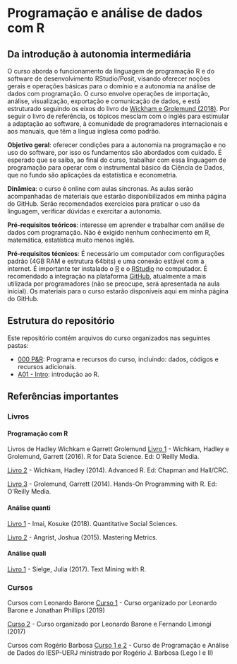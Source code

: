 # Programação e análise de dados com R
## Da introdução à autonomia intermediária

O curso aborda o funcionamento da linguagem de programação R e do software de desenvolvimento RStudio/Posit, visando oferecer noções gerais e operações básicas para o domínio e a autonomia na análise de dados com programação. O curso envolve operações de importação, análise, visualização, exportação e comunicação de dados, e está estruturado seguindo os eixos do livro de [Wickham e Grolemund (2018)](https://r4ds.had.co.nz/). Por seguir o livro de referência, os tópicos mesclam com o inglês para estimular a adaptação ao software, à comunidade de programadores internacionais e aos manuais, que têm a língua inglesa como padrão.

<strong>Objetivo geral</strong>: oferecer condições para a autonomia na programação e no uso do software, por isso os fundamentos são abordados com cuidado. É esperado que se saiba, ao final do curso, trabalhar com essa linguagem de programação para operar com o instrumental básico da Ciência de Dados, que no fundo são aplicações da estatística e econometria.

<strong>Dinâmica</strong>: o curso é online com aulas síncronas. As aulas serão acompanhadas de materiais que estarão disponibilizados em minha página do GitHub. Serão recomendados exercícios para praticar o uso da linguagem, verificar dúvidas e exercitar a autonomia.

<strong>Pré-requisitos teóricos</strong>: interesse em aprender e trabalhar com análise de dados com programação. Não é exigido nenhum conhecimento em R, matemática, estatística muito menos inglês.

<strong>Pré-requisitos técnicos</strong>: É necessário um computador com configurações padrão (4GB RAM e estrutura 64bits) e uma conexão estável com a internet. É importante ter instalado o [R](https://brieger.esalq.usp.br/CRAN/) e o [RStudio](https://www.rstudio.com/products/rstudio/download) no computador. É recomendado a integração na plataforma [GitHub](https://github.com/), atualmente a mais utilizada por programadores (não se preocupe, será apresentada na aula inicial). Os materiais para o curso estarão disponíveis aqui em minha página do GitHub.

## Estrutura do repositório

Este repositório contém arquivos do curso organizados nas seguintes pastas:

- [000 P&R](https://github.com/victorgalcantara/R-Introduction/tree/main/000%20-%20P%26R): Programa e recursos do curso, incluindo: dados, códigos e recursos adicionais.
- [A01 - Intro](https://github.com/victorgalcantara/R-Introduction/tree/main/A01%20-%20Intro): introdução ao R.

## Referências importantes

### Livros

#### Programação com R
Livros de Hadley Wichkam e Garrett Grolemund
[Livro 1](https://r4ds.had.co.nz/) - Wichkam, Hadley e Grolemund, Garrett (2016). R for Data Science. Ed: O'Reilly Media.

[Livro 2](http://adv-r.had.co.nz/) - Wichkam, Hadley (2014). Advanced R. Ed: Chapman and Hall/CRC.

[Livro 3](https://rstudio-education.github.io/hopr/) - Grolemund, Garrett (2014). Hands-On Programming with R. Ed: O'Reilly Media.

#### Análise quanti

[Livro 1](https://press.princeton.edu/books/hardcover/9780691167039/quantitative-social-science) - Imai, Kosuke (2018). Quantitative Social Sciences.

[Livro 2](https://press.princeton.edu/books/paperback/9780691152844/mastering-metrics) - Angrist, Joshua (2015). Mastering Metrics.

#### Análise quali

[Livro 1](https://www.tidytextmining.com/) - Sielge, Julia (2017). Text Mining with R.

### Cursos

Cursos com Leonardo Barone
[Curso 1](https://jonnyphillips.github.io/FLS6397_2019/index.html) - Curso organizado por Leonardo Barone e Jonathan Phillips (2019)

[Curso 2](https://github.com/leobarone/FLS6397) - Curso organizado por Leonardo Barone e Fernando Limongi (2017)

Cursos com Rogério Barbosa
[Curso 1 e 2](https://iesp.uerj.br/disciplinas/atuais/) - Curso de Programação e Análise de Dados do IESP-UERJ ministrado por Rogério J. Barbosa (Lego I e II)
